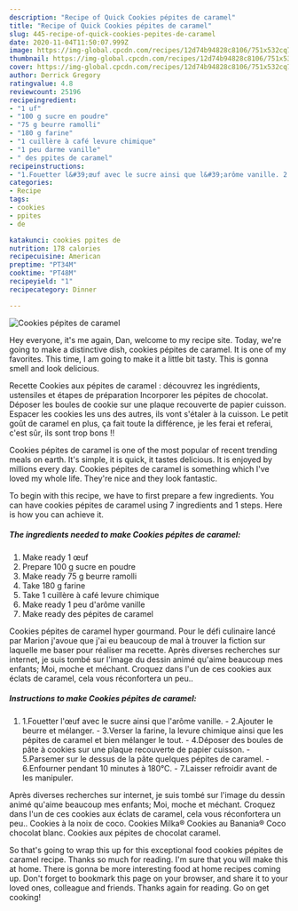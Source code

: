 ```yaml
---
description: "Recipe of Quick Cookies pépites de caramel"
title: "Recipe of Quick Cookies pépites de caramel"
slug: 445-recipe-of-quick-cookies-pepites-de-caramel
date: 2020-11-04T11:50:07.999Z
image: https://img-global.cpcdn.com/recipes/12d74b94828c8106/751x532cq70/cookies-pepites-de-caramel-photo-principale-de-la-recette.jpg
thumbnail: https://img-global.cpcdn.com/recipes/12d74b94828c8106/751x532cq70/cookies-pepites-de-caramel-photo-principale-de-la-recette.jpg
cover: https://img-global.cpcdn.com/recipes/12d74b94828c8106/751x532cq70/cookies-pepites-de-caramel-photo-principale-de-la-recette.jpg
author: Derrick Gregory
ratingvalue: 4.8
reviewcount: 25196
recipeingredient:
- "1 uf"
- "100 g sucre en poudre"
- "75 g beurre ramolli"
- "180 g farine"
- "1 cuillère à café levure chimique"
- "1 peu darme vanille"
- " des ppites de caramel"
recipeinstructions:
- "1.Fouetter l&#39;œuf avec le sucre ainsi que l&#39;arôme vanille. 2.Ajouter le beurre et mélanger. 3.Verser la farine, la levure chimique ainsi que les pépites de caramel et bien mélanger le tout. 4.Déposer des boules de pâte à cookies sur une plaque recouverte de papier cuisson. 5.Parsemer sur le dessus de la pâte quelques pépites de caramel. 6.Enfourner pendant 10 minutes à 180°C. 7.Laisser refroidir avant de les manipuler."
categories:
- Recipe
tags:
- cookies
- ppites
- de

katakunci: cookies ppites de 
nutrition: 178 calories
recipecuisine: American
preptime: "PT34M"
cooktime: "PT48M"
recipeyield: "1"
recipecategory: Dinner

---
```



![Cookies pépites de caramel](https://img-global.cpcdn.com/recipes/12d74b94828c8106/751x532cq70/cookies-pepites-de-caramel-photo-principale-de-la-recette.jpg)

Hey everyone, it's me again, Dan, welcome to my recipe site. Today, we're going to make a distinctive dish, cookies pépites de caramel. It is one of my favorites. This time, I am going to make it a little bit tasty. This is gonna smell and look delicious.

Recette Cookies aux pépites de caramel : découvrez les ingrédients, ustensiles et étapes de préparation Incorporer les pépites de chocolat. Déposer les boules de cookie sur une plaque recouverte de papier cuisson. Espacer les cookies les uns des autres, ils vont s&#39;étaler à la cuisson. Le petit goût de caramel en plus, ça fait toute la différence, je les ferai et referai, c&#39;est sûr, ils sont trop bons !!

Cookies pépites de caramel is one of the most popular of recent trending meals on earth. It's simple, it is quick, it tastes delicious. It is enjoyed by millions every day. Cookies pépites de caramel is something which I've loved my whole life. They're nice and they look fantastic.


To begin with this recipe, we have to first prepare a few ingredients. You can have cookies pépites de caramel using 7 ingredients and 1 steps. Here is how you can achieve it.

<!--inarticleads1-->

##### The ingredients needed to make Cookies pépites de caramel:

1. Make ready 1 œuf
1. Prepare 100 g sucre en poudre
1. Make ready 75 g beurre ramolli
1. Take 180 g farine
1. Take 1 cuillère à café levure chimique
1. Make ready 1 peu d&#39;arôme vanille
1. Make ready  des pépites de caramel


Cookies pépites de caramel hyper gourmand. Pour le défi culinaire lancé par Marion j&#39;avoue que j&#39;ai eu beaucoup de mal à trouver la fiction sur laquelle me baser pour réaliser ma recette. Après diverses recherches sur internet, je suis tombé sur l&#39;image du dessin animé qu&#39;aime beaucoup mes enfants; Moi, moche et méchant. Croquez dans l&#39;un de ces cookies aux éclats de caramel, cela vous réconfortera un peu.. 

<!--inarticleads2-->

##### Instructions to make Cookies pépites de caramel:

1. 1.Fouetter l&#39;œuf avec le sucre ainsi que l&#39;arôme vanille. - 2.Ajouter le beurre et mélanger. - 3.Verser la farine, la levure chimique ainsi que les pépites de caramel et bien mélanger le tout. - 4.Déposer des boules de pâte à cookies sur une plaque recouverte de papier cuisson. - 5.Parsemer sur le dessus de la pâte quelques pépites de caramel. - 6.Enfourner pendant 10 minutes à 180°C. - 7.Laisser refroidir avant de les manipuler.


Après diverses recherches sur internet, je suis tombé sur l&#39;image du dessin animé qu&#39;aime beaucoup mes enfants; Moi, moche et méchant. Croquez dans l&#39;un de ces cookies aux éclats de caramel, cela vous réconfortera un peu.. Cookies à la noix de coco. Cookies Milka® Cookies au Banania® Coco chocolat blanc. Cookies aux pépites de chocolat caramel. 

So that's going to wrap this up for this exceptional food cookies pépites de caramel recipe. Thanks so much for reading. I'm sure that you will make this at home. There is gonna be more interesting food at home recipes coming up. Don't forget to bookmark this page on your browser, and share it to your loved ones, colleague and friends. Thanks again for reading. Go on get cooking!
